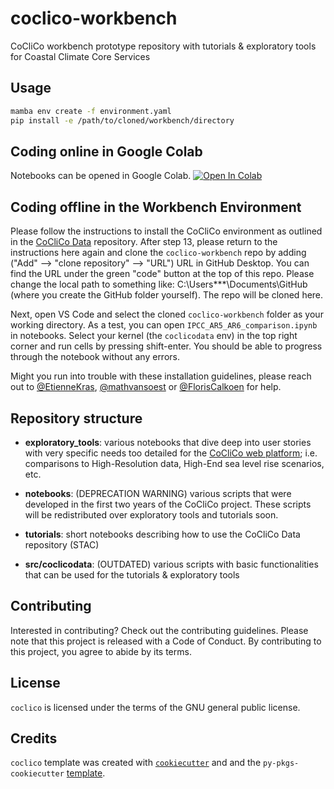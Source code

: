 # coclico-workbench

CoCliCo workbench prototype repository with tutorials & exploratory tools for Coastal
Climate Core Services

## Usage

```bash
mamba env create -f environment.yaml
pip install -e /path/to/cloned/workbench/directory
```

## Coding online in Google Colab

Notebooks can be opened in Google Colab. [![Open In Colab](https://colab.research.google.com/assets/colab-badge.svg)](http://colab.research.google.com/github/openearth/coclico-workbench)

## Coding offline in the Workbench Environment

Please follow the instructions to install the CoCliCo environment as outlined in the [CoCliCo Data](https://github.com/openearth/coclicodata) repository.
After step 13, please return to the instructions here again and clone the `coclico-workbench` repo by adding ("Add" --> "clone repository" --> "URL") URL in GitHub Desktop. You can find the URL under the green "code" button at the top of this repo. Please change the local path to something like: C:\Users\***\Documents\GitHub (where you create the GitHub folder yourself). The repo will be cloned here.

Next, open VS Code and select the cloned `coclico-workbench` folder as your working directory. As a test, you can open `IPCC_AR5_AR6_comparison.ipynb` in notebooks. Select your kernel (the `coclicodata` env) in the top right corner and run cells by pressing shift-enter. You should be able to progress through the notebook without any errors.

Might you run into trouble with these installation guidelines, please reach out to [@EtienneKras](https://github.com/EtienneKras), [@mathvansoest](https://github.com/mathvansoest) or [@FlorisCalkoen](https://github.com/FlorisCalkoen) for help.

## Repository structure

- **exploratory_tools**: various notebooks that dive deep into user stories with very specific needs too detailed for the [CoCliCo web platform](https://coclico.netlify.app/#/data); i.e. comparisons to High-Resolution data, High-End sea level rise scenarios, etc.

- **notebooks**: (DEPRECATION WARNING) various scripts that were developed in the first two years of the CoCliCo project. These scripts will be redistributed over exploratory tools and tutorials soon.

- **tutorials**: short notebooks describing how to use the CoCliCo Data repository (STAC)

- **src/coclicodata**: (OUTDATED) various scripts with basic functionalities that can be used for the tutorials & exploratory tools

## Contributing

Interested in contributing? Check out the contributing guidelines. Please note that this project is released with a Code of Conduct. By contributing to this project, you agree to abide by its terms.

## License

`coclico` is licensed under the terms of the GNU general public license.

## Credits

`coclico` template was created with
[`cookiecutter`](https://cookiecutter.readthedocs.io/en/latest/) and and
the `py-pkgs-cookiecutter` [template](https://github.com/py-pkgs/py-pkgs-cookiecutter).
